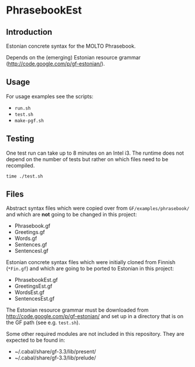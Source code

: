 PhrasebookEst
=============

Introduction
------------

Estonian concrete syntax for the MOLTO Phrasebook.

Depends on the (emerging) Estonian resource grammar (http://code.google.com/p/gf-estonian/).


Usage
-----

For usage examples see the scripts:

  * `run.sh`
  * `test.sh`
  * `make-pgf.sh`

Testing
-------

One test run can take up to 8 minutes on an Intel i3. The runtime does not
depend on the number of tests but rather on which files need to be recompiled.

	time ./test.sh

Files
-----

Abstract syntax files which were copied over from `GF/examples/phrasebook/` and which
are __not__ going to be changed in this project:

  * Phrasebook.gf
  * Greetings.gf
  * Words.gf
  * Sentences.gf
  * SentencesI.gf

Estonian concrete syntax files which were initially cloned from Finnish (`*Fin.gf`)
and which are going to be ported to Estonian in this project:

  * PhrasebookEst.gf
  * GreetingsEst.gf
  * WordsEst.gf
  * SentencesEst.gf

The Estonian resource grammar must be downloaded from http://code.google.com/p/gf-estonian/
and set up in a directory that is on the GF path (see e.g. `test.sh`).

Some other required modules are not included in this repository.
They are expected to be found in:

  * ~/.cabal/share/gf-3.3/lib/present/
  * ~/.cabal/share/gf-3.3/lib/prelude/

